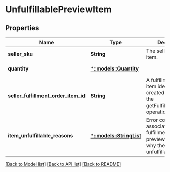 # UnfulfillablePreviewItem

## Properties
Name | Type | Description | Notes
------------ | ------------- | ------------- | -------------
**seller_sku** | **String** | The seller SKU of the item. | [default to null]
**quantity** | [***::models::Quantity**](Quantity.md) |  | [default to null]
**seller_fulfillment_order_item_id** | **String** | A fulfillment order item identifier created with a call to the getFulfillmentPreview operation. | [default to null]
**item_unfulfillable_reasons** | [***::models::StringList**](StringList.md) | Error codes associated with the fulfillment order preview that indicate why the item is unfulfillable. | [optional] [default to null]

[[Back to Model list]](../README.md#documentation-for-models) [[Back to API list]](../README.md#documentation-for-api-endpoints) [[Back to README]](../README.md)


